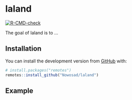 
<!-- README.md is generated from README.Rmd. Please edit that file -->

# laland

<!-- badges: start -->

[![R-CMD-check](https://github.com/Nowosad/laland/workflows/R-CMD-check/badge.svg)](https://github.com/Nowosad/laland/actions)
<!-- badges: end -->

The goal of laland is to …

## Installation

<!-- You can install the released version of laland from [CRAN](https://CRAN.R-project.org) with: -->

<!-- ``` r -->

<!-- install.packages("laland") -->

<!-- ``` -->

You can install the development version from
[GitHub](https://github.com/) with:

``` r
# install.packages("remotes")
remotes::install_github("Nowosad/laland")
```

## Example

